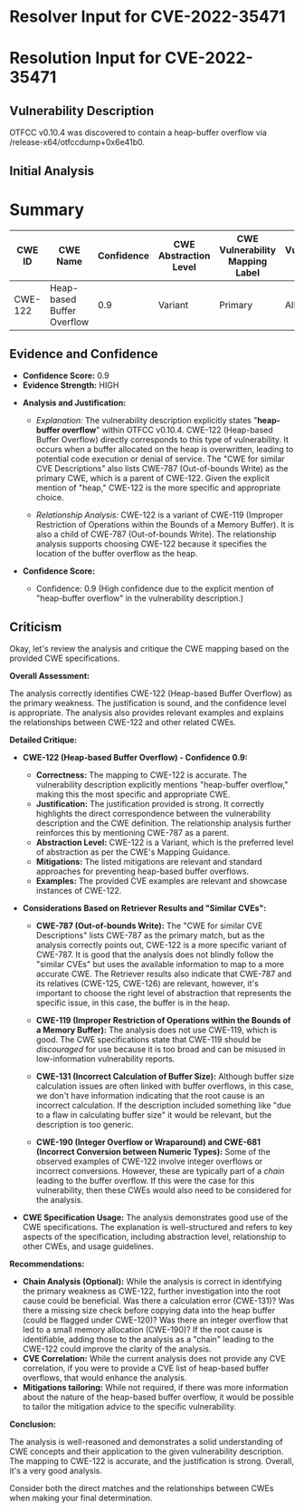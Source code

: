 # Resolver Input for CVE-2022-35471

# Resolution Input for CVE-2022-35471

## Vulnerability Description
OTFCC v0.10.4 was discovered to contain a heap-buffer overflow via /release-x64/otfccdump+0x6e41b0.

## Initial Analysis
# Summary
| CWE ID | CWE Name | Confidence | CWE Abstraction Level | CWE Vulnerability Mapping Label | CWE-Vulnerability Mapping Notes |
|---|---|---|---|---|---|
| CWE-122 | Heap-based Buffer Overflow | 0.9 | Variant | Primary | Allowed |

## Evidence and Confidence

*   **Confidence Score:** 0.9
*   **Evidence Strength:** HIGH

- **Analysis and Justification:**  
  - *Explanation:* The vulnerability description explicitly states "**heap-buffer overflow**" within OTFCC v0.10.4. CWE-122 (Heap-based Buffer Overflow) directly corresponds to this type of vulnerability. It occurs when a buffer allocated on the heap is overwritten, leading to potential code execution or denial of service. The "CWE for similar CVE Descriptions" also lists CWE-787 (Out-of-bounds Write) as the primary CWE, which is a parent of CWE-122. Given the explicit mention of "heap," CWE-122 is the more specific and appropriate choice.
  
  - *Relationship Analysis:* CWE-122 is a variant of CWE-119 (Improper Restriction of Operations within the Bounds of a Memory Buffer). It is also a child of CWE-787 (Out-of-bounds Write). The relationship analysis supports choosing CWE-122 because it specifies the location of the buffer overflow as the heap.

- **Confidence Score:**  
  - Confidence: 0.9 (High confidence due to the explicit mention of "heap-buffer overflow" in the vulnerability description.)

## Criticism
Okay, let's review the analysis and critique the CWE mapping based on the provided CWE specifications.

**Overall Assessment:**

The analysis correctly identifies CWE-122 (Heap-based Buffer Overflow) as the primary weakness. The justification is sound, and the confidence level is appropriate. The analysis also provides relevant examples and explains the relationships between CWE-122 and other related CWEs.

**Detailed Critique:**

*   **CWE-122 (Heap-based Buffer Overflow) - Confidence 0.9:**
    *   **Correctness:** The mapping to CWE-122 is accurate. The vulnerability description explicitly mentions "heap-buffer overflow," making this the most specific and appropriate CWE.
    *   **Justification:** The justification provided is strong. It correctly highlights the direct correspondence between the vulnerability description and the CWE definition. The relationship analysis further reinforces this by mentioning CWE-787 as a parent.
    *   **Abstraction Level:** CWE-122 is a Variant, which is the preferred level of abstraction as per the CWE's Mapping Guidance.
    *   **Mitigations:** The listed mitigations are relevant and standard approaches for preventing heap-based buffer overflows.
    *   **Examples:** The provided CVE examples are relevant and showcase instances of CWE-122.

*   **Considerations Based on Retriever Results and "Similar CVEs":**

    *   **CWE-787 (Out-of-bounds Write):** The "CWE for similar CVE Descriptions" lists CWE-787 as the primary match, but as the analysis correctly points out, CWE-122 is a more specific variant of CWE-787. It is good that the analysis does not blindly follow the "similar CVEs" but uses the available information to map to a more accurate CWE. The Retriever results also indicate that CWE-787 and its relatives (CWE-125, CWE-126) are relevant, however, it's important to choose the right level of abstraction that represents the specific issue, in this case, the buffer is in the heap.

    *   **CWE-119 (Improper Restriction of Operations within the Bounds of a Memory Buffer):** The analysis does not use CWE-119, which is good. The CWE specifications state that CWE-119 should be *discouraged* for use because it is too broad and can be misused in low-information vulnerability reports.

    *   **CWE-131 (Incorrect Calculation of Buffer Size):** Although buffer size calculation issues are often linked with buffer overflows, in this case, we don't have information indicating that the root cause is an incorrect calculation. If the description included something like "due to a flaw in calculating buffer size" it would be relevant, but the description is too generic.

    *   **CWE-190 (Integer Overflow or Wraparound) and CWE-681 (Incorrect Conversion between Numeric Types):** Some of the observed examples of CWE-122 involve integer overflows or incorrect conversions. However, these are typically part of a *chain* leading to the buffer overflow. If this were the case for this vulnerability, then these CWEs would also need to be considered for the analysis.

*   **CWE Specification Usage:** The analysis demonstrates good use of the CWE specifications. The explanation is well-structured and refers to key aspects of the specification, including abstraction level, relationship to other CWEs, and usage guidelines.

**Recommendations:**

*   **Chain Analysis (Optional):** While the analysis is correct in identifying the primary weakness as CWE-122, further investigation into the root cause could be beneficial. Was there a calculation error (CWE-131)? Was there a missing size check before copying data into the heap buffer (could be flagged under CWE-120)? Was there an integer overflow that led to a small memory allocation (CWE-190)? If the root cause is identifiable, adding those to the analysis as a "chain" leading to the CWE-122 could improve the clarity of the analysis.
*   **CVE Correlation:** While the current analysis does not provide any CVE correlation, if you were to provide a CVE list of heap-based buffer overflows, that would enhance the analysis.
*   **Mitigations tailoring:** While not required, if there was more information about the nature of the heap-based buffer overflow, it would be possible to tailor the mitigation advice to the specific vulnerability.

**Conclusion:**

The analysis is well-reasoned and demonstrates a solid understanding of CWE concepts and their application to the given vulnerability description. The mapping to CWE-122 is accurate, and the justification is strong. Overall, it's a very good analysis.

Consider both the direct matches and the relationships between CWEs
when making your final determination.
        